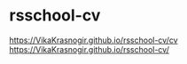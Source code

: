 # rsschool-cv
https://VikaKrasnogir.github.io/rsschool-cv/cv
https://VikaKrasnogir.github.io/rsschool-cv/
